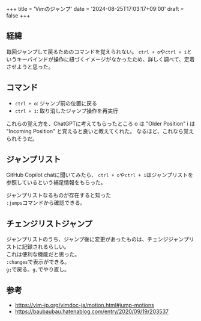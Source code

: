 +++
title = 'Vimのジャンプ'
date = '2024-08-25T17:03:17+09:00'
draft = false
+++

## 経緯

毎回ジャンプして戻るためのコマンドを覚えられない。
`ctrl + o`や`ctrl + i`というキーバインドが操作に紐づくイメージがなかったため、詳しく調べて、定着させようと思った。

## コマンド

- `ctrl + o`: ジャンプ前の位置に戻る
- `ctrl + i`: 取り消したジャンプ操作を再実行

これらの覚え方を、ChatGPTに考えてもらったところ
o は "Older Position"
i は "Incoming Position"
と覚えると良いと教えてくれた。
なるほど、これなら覚えられそうだ。

## ジャンプリスト

GitHub Copilot chatに聞いてみたら、
`ctrl + o`や`ctrl + i`はジャンプリストを参照しているという補足情報をもらった。

ジャンプリストなるものが存在すると知った  
`:jumps`コマンドから確認できる。  

## チェンジリストジャンプ

ジャンプリストのうち、ジャンプ後に変更があったものは、チェンジジャンプリストに記録されるらしい。  
これは便利な機能だと思った。  
`:changes`で表示ができる。  
`g;`で戻る。`g,`でやり直し。

## 参考

- <https://vim-jp.org/vimdoc-ja/motion.html#jump-motions>
- <https://baubaubau.hatenablog.com/entry/2020/09/19/203537>
